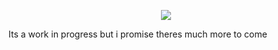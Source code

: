 <p align="center">
<img src="https://i.imgur.com/sQYIOBE.jpeg"/></p>
Its a work in progress but i promise theres much more to come
